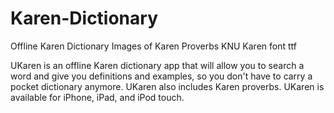 # Karen-Dictionary
Offline Karen Dictionary 
Images of Karen Proverbs 
KNU Karen font ttf

UKaren is an offline Karen dictionary app that will allow you to search a word and give you definitions and examples, so you don't have to carry a pocket dictionary anymore. UKaren also includes Karen proverbs. UKaren is available for iPhone, iPad, and iPod touch.
